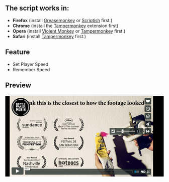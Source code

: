 ## The script works in:


- **Firefox** (install [Greasemonkey](https://addons.mozilla.org/pl/firefox/addon/greasemonkey/) 
or [Scriptish](https://addons.mozilla.org/pl/firefox/addon/scriptish/) first.)
- **Chrome** (install the 
[Tampermonkey](https://chrome.google.com/webstore/detail/tampermonkey/dhdgffkkebhmkfjojejmpbldmpobfkfo) extension first)
- **Opera** (install 
[Violent Monkey](https://addons.opera.com/en/extensions/details/violent-monkey/) or 
[Tampermonkey](https://addons.opera.com/pl/extensions/details/tampermonkey-beta/?display=en) first.)
- **Safari** (install [Tampermonkey](https://tampermonkey.net/) first.)

## Feature

- Set Player Speed
- Remember Speed

## Preview 
![Preview](https://raw.githubusercontent.com/anwaro/Vimeo-Speed-Slider/master/image/vimeo.png)